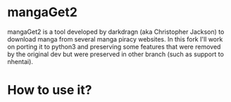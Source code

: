 # mangaGet2

mangaGet2 is a tool developed by darkdragn (aka Christopher Jackson) to download manga from several manga 
piracy websites. In this fork I'll work on porting it to python3 and preserving some features that were 
removed by the original dev but were preserved in other branch (such as support to nhentai).

# How to use it?


